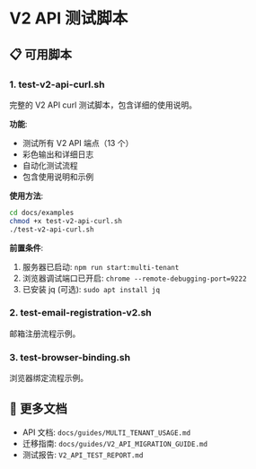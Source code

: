 # V2 API 测试脚本

## 📋 可用脚本

### 1. test-v2-api-curl.sh
完整的 V2 API curl 测试脚本，包含详细的使用说明。

**功能**:
- 测试所有 V2 API 端点（13 个）
- 彩色输出和详细日志
- 自动化测试流程
- 包含使用说明和示例

**使用方法**:
```bash
cd docs/examples
chmod +x test-v2-api-curl.sh
./test-v2-api-curl.sh
```

**前置条件**:
1. 服务器已启动: `npm run start:multi-tenant`
2. 浏览器调试端口已开启: `chrome --remote-debugging-port=9222`
3. 已安装 jq (可选): `sudo apt install jq`

### 2. test-email-registration-v2.sh
邮箱注册流程示例。

### 3. test-browser-binding.sh
浏览器绑定流程示例。

## 📖 更多文档

- API 文档: `docs/guides/MULTI_TENANT_USAGE.md`
- 迁移指南: `docs/guides/V2_API_MIGRATION_GUIDE.md`
- 测试报告: `V2_API_TEST_REPORT.md`
